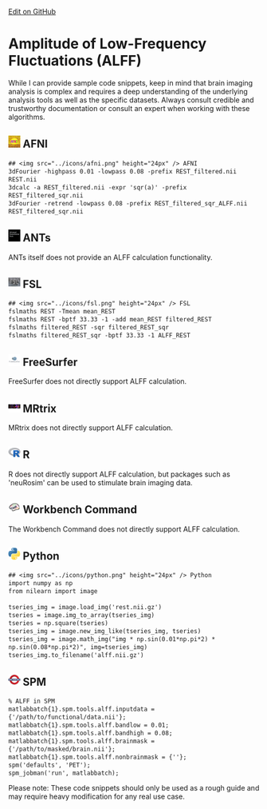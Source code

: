 [Edit on GitHub](https://github.com/cmi-dair/NeuRosetta/edit/main/src/fmri_analysis/amplitude_of_low_frequency_fluctuations_alff_.md)
# Amplitude of Low-Frequency Fluctuations (ALFF)

While I can provide sample code snippets, keep in mind that brain imaging analysis is complex and requires a deep understanding of the underlying analysis tools as well as the specific datasets. Always consult credible and trustworthy documentation or consult an expert when working with these algorithms.

## <img src="../icons/afni.png" height="24px" /> AFNI

```
## <img src="../icons/afni.png" height="24px" /> AFNI
3dFourier -highpass 0.01 -lowpass 0.08 -prefix REST_filtered.nii REST.nii
3dcalc -a REST_filtered.nii -expr 'sqr(a)' -prefix REST_filtered_sqr.nii
3dFourier -retrend -lowpass 0.08 -prefix REST_filtered_sqr_ALFF.nii REST_filtered_sqr.nii
```

## <img src="../icons/ants.png" height="24px" /> ANTs

ANTs itself does not provide an ALFF calculation functionality.

## <img src="../icons/fsl.png" height="24px" /> FSL

```
## <img src="../icons/fsl.png" height="24px" /> FSL
fslmaths REST -Tmean mean_REST
fslmaths REST -bptf 33.33 -1 -add mean_REST filtered_REST
fslmaths filtered_REST -sqr filtered_REST_sqr
fslmaths filtered_REST_sqr -bptf 33.33 -1 ALFF_REST
```

## <img src="../icons/freesurfer.png" height="24px" /> FreeSurfer

FreeSurfer does not directly support ALFF calculation.

## <img src="../icons/mrtrix.png" height="24px" /> MRtrix

MRtrix does not directly support ALFF calculation.

## <img src="../icons/r.png" height="24px" /> R

R does not directly support ALFF calculation, but packages such as 'neuRosim' can be used to stimulate brain imaging data.

## <img src="../icons/workbench_command.png" height="24px" /> Workbench Command

The Workbench Command does not directly support ALFF calculation.

## <img src="../icons/python.png" height="24px" /> Python

```
## <img src="../icons/python.png" height="24px" /> Python
import numpy as np
from nilearn import image

tseries_img = image.load_img('rest.nii.gz')
tseries = image.img_to_array(tseries_img)
tseries = np.square(tseries)
tseries_img = image.new_img_like(tseries_img, tseries)
tseries_img = image.math_img("img * np.sin(0.01*np.pi*2) * np.sin(0.08*np.pi*2)", img=tseries_img)
tseries_img.to_filename('alff.nii.gz')
```

## <img src="../icons/spm.png" height="24px" /> SPM

```
% ALFF in SPM
matlabbatch{1}.spm.tools.alff.inputdata = {'/path/to/functional/data.nii'};
matlabbatch{1}.spm.tools.alff.bandlow = 0.01;
matlabbatch{1}.spm.tools.alff.bandhigh = 0.08;
matlabbatch{1}.spm.tools.alff.brainmask = {'/path/to/masked/brain.nii'};
matlabbatch{1}.spm.tools.alff.nonbrainmask = {''};
spm('defaults', 'PET');
spm_jobman('run', matlabbatch);
```

Please note: These code snippets should only be used as a rough guide and may require heavy modification for any real use case.